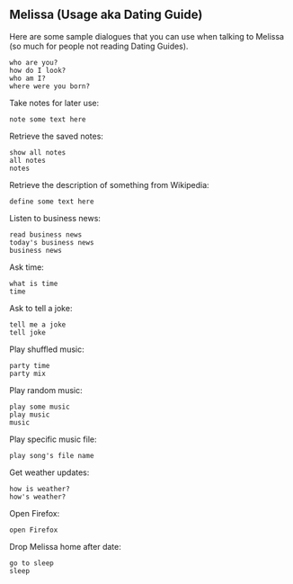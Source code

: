 ## Melissa (Usage aka Dating Guide)

Here are some sample dialogues that you can use when talking to Melissa (so much for people not reading Dating Guides).

```
who are you?
how do I look?
who am I?
where were you born?
```

Take notes for later use:
```
note some text here 
```

Retrieve the saved notes:
```
show all notes
all notes
notes
```

Retrieve the description of something from Wikipedia:
```
define some text here
```

Listen to business news:
```
read business news
today's business news
business news
```

Ask time:
```
what is time
time
```

Ask to tell a joke:
```
tell me a joke
tell joke
```

Play shuffled music:
```
party time
party mix
```

Play random music:
```
play some music
play music
music
```

Play specific music file:
```
play song's file name
```

Get weather updates:
```
how is weather?
how's weather?
```

Open Firefox:
```
open Firefox
```

Drop Melissa home after date:
```
go to sleep
sleep
```
